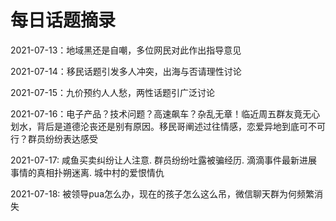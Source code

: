 # 每日话题摘录
2021-07-13：地域黑还是自嘲，多位网民对此作出指导意见

2021-07-14：移民话题引发多人冲突，出海与否请理性讨论

2021-07-15：九价预约人人愁，两性话题引广泛讨论

2021-07-16：电子产品？技术问题？高速飙车？杂乱无章！临近周五群友竟无心划水，背后是道德沦丧还是别有原因。移民哥阐述过往情感，恋爱异地到底可不可行？群员纷纷表达感受

2021-07-17: 咸鱼买卖纠纷让人注意. 群员纷纷吐露被骗经历. 滴滴事件最新进展 事情的真相扑朔迷离. 城中村的爱恨情仇

2021-07-18: 被领导pua怎么办，现在的孩子怎么这么吊，微信聊天群为何频繁消失
